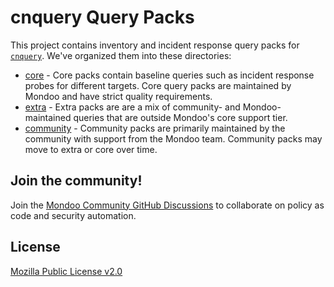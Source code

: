 # cnquery Query Packs

This project contains inventory and incident response query packs for [`cnquery`](https://github.com/mondoohq/cnquery). We've organized them into these directories:

- [core](core) - Core packs contain baseline queries such as incident response probes for different targets. Core query packs are maintained by Mondoo and have strict quality requirements.
- [extra](extra) - Extra packs are are a mix of community- and Mondoo-maintained queries that are outside Mondoo's core support tier.
- [community](community) - Community packs are primarily maintained by the community with support from the Mondoo team. Community packs may move to extra or core over time.

## Join the community!

Join the [Mondoo Community GitHub Discussions](https://github.com/orgs/mondoohq/discussions) to collaborate on policy as code and security automation.

## License

[Mozilla Public License v2.0](https://github.com/mondoohq/mondoo-operator/blob/main/LICENSE)
